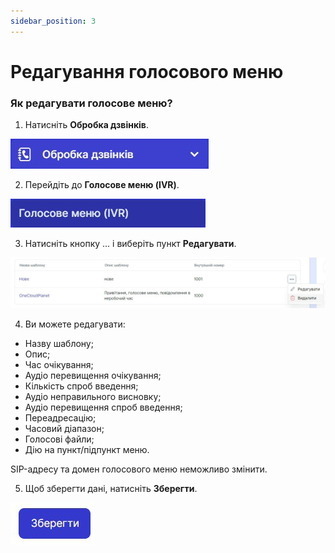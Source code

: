 ```yaml
---
sidebar_position: 3
---
```


# Редагування голосового меню

### Як редагувати голосове меню?
1.	Натисніть **Обробка дзвінків**.
 
 ![](../../img/call-processing/create-ivr/Рисунок39.png)

2.	Перейдіть до **Голосове меню (IVR)**.
 
 ![](../../img/call-processing/create-ivr/Рисунок40.png)

3.	Натисніть кнопку ... і виберіть пункт **Редагувати**. 
 
 ![](../../img/call-processing/create-ivr/Рисунок41.png)

4.	Ви можете редагувати:
-	Назву шаблону;
-	Опис;
-	Час очікування;
-	Аудіо перевищення очікування;
-	Кількість спроб введення;
-	Аудіо неправильного висновку;
-	Аудіо перевищення спроб введення;
-	Переадресацію;
-	Часовий діапазон;
-	Голосові файли;
-	Дію на пункт/підпункт меню.

SIP-адресу та домен голосового меню неможливо змінити.

5.	Щоб зберегти дані, натисніть **Зберегти**.
 
![](../../img/call-processing/create-ivr/Рисунок43.png)

